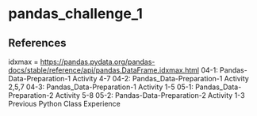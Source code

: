 # pandas_challenge_1
## References
idxmax = https://pandas.pydata.org/pandas-docs/stable/reference/api/pandas.DataFrame.idxmax.html 
04-1: Pandas-Data-Preparation-1 Activity 4-7
04-2: Pandas_Data-Preparation-1 Activity 2,5,7
04-3: Pandas_Data-Preparation-1 Activity 1-5
05-1: Pandas_Data-Preparation-2 Activity 5-8
05-2: Pandas-Data-Preparation-2 Activity 1-3 
Previous Python Class Experience